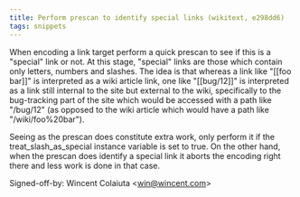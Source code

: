 ```yaml
---
title: Perform prescan to identify special links (wikitext, e298dd6)
tags: snippets
---
```


When encoding a link target perform a quick prescan to see if this is a "special" link or not. At this stage, "special" links are those which contain only letters, numbers and slashes. The idea is that whereas a link like "\[\[foo bar\]\]" is interpreted as a wiki article link, one like "\[\[bug/12\]\]" is interpreted as a link still internal to the site but external to the wiki, specifically to the bug-tracking part of the site which would be accessed with a path like "/bug/12" (as opposed to the wiki article which would have a path like "/wiki/foo%20bar").

Seeing as the prescan does constitute extra work, only perform it if the treat\_slash\_as\_special instance variable is set to true. On the other hand, when the prescan does identify a special link it aborts the encoding right there and less work is done in that case.

Signed-off-by: Wincent Colaiuta &lt;win@wincent.com&gt;

